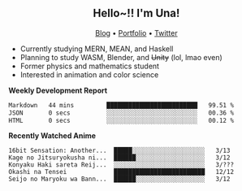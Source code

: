 <h2 align="center">
  Hello~!! I'm Una!
</h2>

<p align="center">
  <a href="https://anarchy.website/">Blog</a> &bull;
  <a href="https://una-ada.github.io/">Portfolio</a> &bull;
  <a href="https://twitter.com/xn__z7x">Twitter</a>
</p>

- Currently studying MERN, MEAN, and Haskell
- Planning to study WASM, Blender, and ~~Unity~~ (lol, lmao even)
- Former physics and mathematics student
- Interested in animation and color science

**Weekly Development Report**

<!--START_SECTION:waka-->

```txt
Markdown   44 mins         █████████████████████████   99.51 %
JSON       0 secs          ░░░░░░░░░░░░░░░░░░░░░░░░░   00.36 %
HTML       0 secs          ░░░░░░░░░░░░░░░░░░░░░░░░░   00.12 %
```

<!--END_SECTION:waka-->

**Recently Watched Anime**

<!-- RECENT-ANIME:START -->

    16bit Sensation: Another...  █████░░░░░░░░░░░░░░░░░░░░   3/13
    Kage no Jitsuryokusha ni...  ██████░░░░░░░░░░░░░░░░░░░   3/12
    Konyaku Haki sareta Reij...  ░░░░░░░░░░░░░░░░░░░░░░░░░   3/???
    Okashi na Tensei             █████████████████████████   12/12
    Seijo no Maryoku wa Bann...  ██████░░░░░░░░░░░░░░░░░░░   3/12
<!-- RECENT-ANIME:END -->
